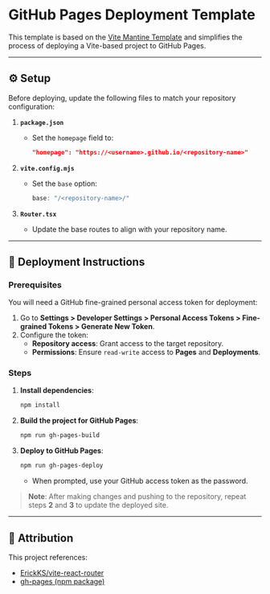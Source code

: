 # GitHub Pages Deployment Template  

This template is based on the [Vite Mantine Template](https://github.com/mantinedev/vite-template) and simplifies the process of deploying a Vite-based project to GitHub Pages.

---

## ⚙️ Setup  

Before deploying, update the following files to match your repository configuration:  

1. **`package.json`**  
   - Set the `homepage` field to:  
     ```json
     "homepage": "https://<username>.github.io/<repository-name>"
     ```

2. **`vite.config.mjs`**  
   - Set the `base` option:  
     ```javascript
     base: "/<repository-name>/"
     ```

3. **`Router.tsx`**  
   - Update the base routes to align with your repository name.  

---

## 🚀 Deployment Instructions  

### Prerequisites  
You will need a GitHub fine-grained personal access token for deployment:  
1. Go to **Settings > Developer Settings > Personal Access Tokens > Fine-grained Tokens > Generate New Token**.  
2. Configure the token:  
   - **Repository access**: Grant access to the target repository.  
   - **Permissions**: Ensure `read-write` access to **Pages** and **Deployments**. 

### Steps  
1. **Install dependencies**:  
   ```bash
   npm install
   ```

2. **Build the project for GitHub Pages**:
   ```bash
   npm run gh-pages-build
   ```

3. **Deploy to GitHub Pages**:
   ```bash
   npm run gh-pages-deploy
   ```  
    - When prompted, use your GitHub access token as the password.

> **Note**: After making changes and pushing to the repository, repeat steps **2** and **3** to update the deployed site.

---

## 📝 Attribution

This project references:
- [ErickKS/vite-react-router](https://github.com/ErickKS/vite-react-router)
- [gh-pages (npm package)](https://www.npmjs.com/package/gh-pages)